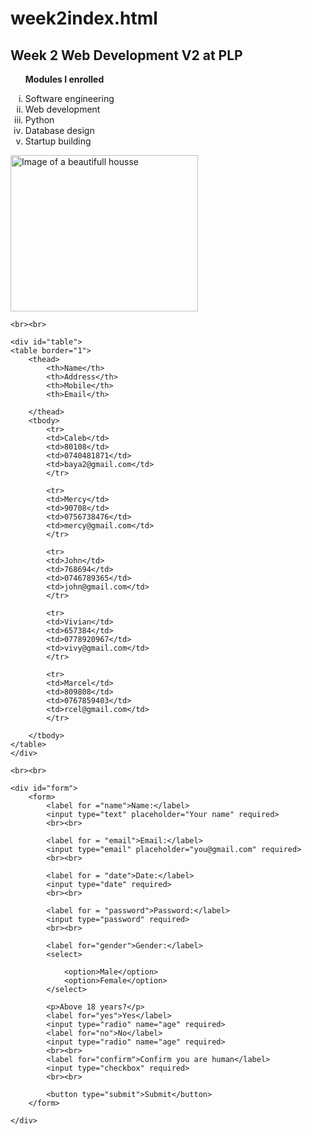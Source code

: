 # week2index.html
<!doctype html>
<html>
<head>
<meta charset="utf-8">
<title>PLP week 2 webdev assignment</title>
</head>

<body>
	<nav>
		<h2>Week 2 Web Development V2 at PLP</h2>
		<ol type="i">
			<p><b>Modules I enrolled</b></p>
			<li>Software engineering</li>
			<li>Web development</li>
			<li>Python</li>
			<li>Database design</li>
			<li>Startup building</li>
		</ol>
	</nav>
<!--	Image from pexels.com-->
	<img src="https://images.pexels.com/photos/31048476/pexels-photo-31048476/free-photo-of-colorful-mediterranean-style-houses-in-sunshine.jpeg?auto=compress&cs=tinysrgb&w=600&lazy=load" alt="Image of a beautifull housse" height="250px" width="300px">
	
	<br><br>
<!--	Line break to separate the contents-->
<!--	Start of table-->
	<div id="table">
	<table border="1">
		<thead>
			<th>Name</th>
			<th>Address</th>
			<th>Mobile</th>
			<th>Email</th>
		
		</thead>
		<tbody>
			<tr>
			<td>Caleb</td>
			<td>80108</td>
			<td>0740481871</td>
			<td>baya2@gmail.com</td>
			</tr>
			
			<tr>
			<td>Mercy</td>
			<td>90708</td>
			<td>0756738476</td>
			<td>mercy@gmail.com</td>
			</tr>
			
			<tr>
			<td>John</td>
			<td>768694</td>
			<td>0746789365</td>
			<td>john@gmail.com</td>
			</tr>
			
			<tr>
			<td>Vivian</td>
			<td>657384</td>
			<td>0778920967</td>
			<td>vivy@gmail.com</td>
			</tr>
			
			<tr>
			<td>Marcel</td>
			<td>809808</td>
			<td>0767859403</td>
			<td>rcel@gmail.com</td>
			</tr>
			
		</tbody>
	</table>
	</div>
<!--	End of table-->
<!--	Line break to separate contents-->
	<br><br>
<!--	Start of form-->
	<div id="form">
		<form>
			<label for ="name">Name:</label>
			<input type="text" placeholder="Your name" required>
			<br><br>
			
			<label for = "email">Email:</label>
			<input type="email" placeholder="you@gmail.com" required>
			<br><br>
			
			<label for = "date">Date:</label>
			<input type="date" required>
			<br><br>
			
			<label for = "password">Password:</label>
			<input type="password" required>
			<br><br>
			
			<label for="gender">Gender:</label>
			<select>
			
				<option>Male</option>
				<option>Female</option>
			</select>
			
			<p>Above 18 years?</p>
			<label for="yes">Yes</label>
			<input type="radio" name="age" required>
			<label for="no">No</label>
			<input type="radio" name="age" required>
			<br><br>
			<label for="confirm">Confirm you are human</label>
			<input type="checkbox" required>
			<br><br>
			
			<button type="submit">Submit</button>
		</form>
<!--		End of form-->
	</div>
	
	

	
</body>
</html>
